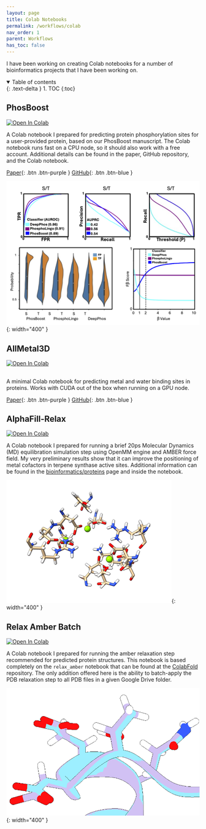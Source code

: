 ```yaml
---
layout: page
title: Colab Notebooks
permalink: /workflows/colab
nav_order: 1
parent: Workflows
has_toc: false
---
```


I have been working on creating Colab notebooks for a number of bioinformatics projects that I have been working on. 

<details open markdown="block">
  <summary>
    Table of contents
  </summary>
  {: .text-delta }
1. TOC
{:toc}
</details>

## PhosBoost

<a target="_blank" href="https://colab.research.google.com/github/eporetsky/workflows/blob/main/Colab/PhosBoost.ipynb">
  <img src="https://colab.research.google.com/assets/colab-badge.svg" alt="Open In Colab"/>
</a>

A Colab notebook I prepared for predicting protein phosphorylation sites for a user-provided protein, based on our PhosBoost manuscript. The Colab notebook runs fast on a CPU node, so it should also work with a free account. Additional details can be found in the paper, GitHub repository, and the Colab notebook.

[Paper](https://onlinelibrary.wiley.com/doi/10.1002/pld3.554){: .btn .btn-purple }
[GitHub](https://github.com/eporetsky/PhosBoost){: .btn .btn-blue }

![](https://github.com/eporetsky/eporetsky.github.io/blob/master/assets/images/img_PhosBoost.png?raw=true){: width="400" }

## AllMetal3D

<a target="_blank" href="https://colab.research.google.com/github/eporetsky/workflows/blob/main/Colab/AllMetal3D.ipynb">
  <img src="https://colab.research.google.com/assets/colab-badge.svg" alt="Open In Colab"/>
</a>

## 

A minimal Colab notebook for predicting metal and water binding sites in proteins. Works with CUDA out of the box when running on a GPU node.

[Paper](https://www.biorxiv.org/content/10.1101/2025.02.05.636627v1.abstract){: .btn .btn-purple }
[GitHub](https://github.com/lcbc-epfl/allmetal3d){: .btn .btn-blue }

## AlphaFill-Relax

<a target="_blank" href="https://colab.research.google.com/github/eporetsky/workflows/blob/main/Colab/alphafill_relax.ipynb">
  <img src="https://colab.research.google.com/assets/colab-badge.svg" alt="Open In Colab"/>
</a>

A Colab notebook I prepared for running a brief 20ps Molecular Dynamics (MD) equilibration simulation step using OpenMM engine and AMBER force field. My very preliminary results show that it can improve the positioning of metal cofactors in terpene synthase active sites. Additional information can be found in the [bioinformatics/proteins](https://eporetsky.github.io/bioinformatics/proteins) page and inside the notebook.

![](https://github.com/eporetsky/eporetsky.github.io/blob/master/assets/animations/alphafill_relax_traj.gif?raw=true){: width="400" }

## Relax Amber Batch

<a target="_blank" href="https://colab.research.google.com/github/eporetsky/workflows/blob/main/Colab/relax_amber_batch.ipynb">
  <img src="https://colab.research.google.com/assets/colab-badge.svg" alt="Open In Colab"/>
</a>

A Colab notebook I prepared for running the amber relaxation step recommended for predicted protein structures. This notebook is based completely on the `relax_amber` notebook that can be found at the [ColabFold](https://github.com/sokrypton/ColabFold) repository. The only addition offered here is the ability to batch-apply the PDB relaxation step to all PDB files in a given Google Drive folder.

![](https://github.com/eporetsky/eporetsky.github.io/blob/master/assets/images/img_batch_relax.png?raw=true){: width="400" }
